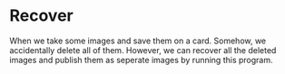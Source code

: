 # Recover
When we take some images and save them on a card. Somehow, we accidentally delete all of them.
However, we can recover all the deleted images and publish them as seperate images by running this program.
